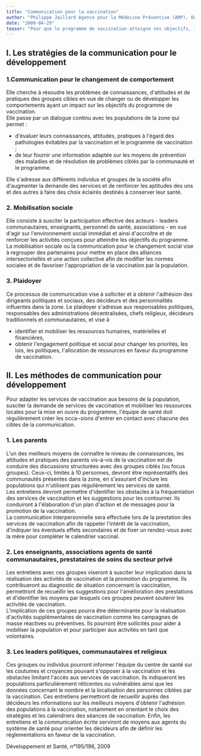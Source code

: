 ```yaml
---
title: "Communication pour la vaccination"
author: "Philippe Jaillard Agence pour la Médecine Préventive (AMP), Ouagadougou, Burkina Faso"
date: "2009-04-29"
teaser: "Pour que le programme de vaccination atteigne ses objectifs, il est nécessaire de favoriser la participation conjointe de tous les acteurs et institutions et de créer un environnement favorable. La communication pour le développementt agit sur le changement de comportement des bénéficiaires directs de la vaccination, la mobilisation des groupes sociaux (associations, groupes religieux...), le plaidoyer adressé aux décideurs politiques et religieuxx et aux partenaires techniques et financiers."
---
```


## I. Les stratégies de la communication pour le développement

### 1.Communication pour le changement de comportement

Elle cherche à résoudre les problèmes de connaissances, d'attitudes et de pratiques des groupes cibles en vue de changer ou de développer les comportements ayant un impact sur les objectifs du programme de vaccination.  
Elle passe par un dialogue continu avec les populations de la zone qui permet :

*   d'évaluer leurs connaissances, attitudes, pratiques à l'égard des pathologies évitables par la vaccination et le programme de vaccination ;
*   de leur fournir une information adaptée sur les moyens de prévention des maladies et de résolution de problèmes ciblés par la communauté et le programme.

Elle s'adresse aux différents individus et groupes de la société afin d'augmenter la demande des services et de renforcer les aptitudes des uns et des autres à faire des choix éclairés destinés à conserver leur santé.

### 2. Mobilisation sociale

Elle consiste à susciter la participation effective des acteurs - leaders communautaires, enseignants, personnel de santé, associations - en vue d'agir sur l'environnement social immédiat et ainsi d'accroître et de renforcer les activités conçues pour atteindre les objectifs du programme.  
La mobilisation sociale ou la communication pour le changement social vise à regrouper des partenaires pour mettre en place des alliances intersectoriellès et une action collective afin de modifier les normes sociales et de favoriser l'appropriation de la vaccination par la population.

### 3. Plaidoyer

Ce processus de communication vise à solliciter et à obtenir l'adhésion des dirigeants politiques et sociaux, des décideurs et des personnalités influentes dans la zone. Le plaidoyer s'adresse aux responsables politiques, responsables des administrations décentralisées, chefs religieux, décideurs traditionnels et communautaires, et vise à

*   identifier et mobiliser les ressources humaines, matérielles et financières,
*   obtenir l'engagement politique et social pour changer les priorités, les lois, les politiques, l'allocation de ressources en faveur du programme de vaccination.

## II. Les méthodes de communication pour développement

Pour adapter les services de vaccination aux besoins de la population, susciter la demande de services de vaccination et mobiliser les ressources locales pour la mise en ouvre du programme, l'équipe de santé doit régulièrement créer les occa¬sions d'entrer en contact avec chacune des cibles de la communication.

### 1. Les parents

L'un des meilleurs moyens de connaître le niveau de connaissances, les attitudes et pratiques des parents vis-à-vis de la vaccination est de conduire des discussions structurées avec des groupes ciblés (ou focus groupes). Ceux-ci, limités à 10 personnes, devront être représentatifs des communautés présentes dans la zone, en s'assurant d'inclure les populations qui n'utilisent pas régulièrement les services de santé.  
Les entretiens devront permettre d'identifier les obstacles à la fréquentation des services de vaccination et les suggestions pour les contourner. Ils conduiront à l'élaboration d'un plan d'action et de messages pour la promotion de la vaccination.  
La communication interpersonnelle sera effectuée lors de la prestation des services de vaccination afin de rappeler l'intérêt de la vaccination, d'indiquer les éventuels effets secondaires et de fixer un rendez-vous avec la mère pour compléter le calendrier vaccinal.

### 2. Les enseignants, associations agents de santé communautaires, prestataires de soins du secteur privé

Les entretiens avec ces groupes viseront à susciter leur implication dans la réalisation des activités de vaccination et la promotion du programme. Ils contribueront au diagnostic de situation concernant la vaccination, permettront de recueillir les suggestions pour l'amélioration des prestations et d'identifier les moyens par lesquels ces groupes peuvent soutenir les activités de vaccination.  
L'implication de ces groupes pourra être déterminante pour la réalisation d'activités supplémentaires de vaccination comme les campagnes de masse réactives ou préventives. Ils pourront être sollicités pour aider à mobiliser la population et pour participer aux activités en tant que volontaires.

### 3. Les leaders politiques, communautaires et religieux

Ces groupes ou individus pourront informer l'équipe du centre de santé sur les coutumes et croyances pouvant s'opposer à la vaccination et les obstacles limitant l'accès aux services de vaccination. Ils indiqueront les populations particulièrement réticentes ou vulnérables ainsi que les données concernant le nombre et la localisation des personnes ciblées par la vaccination. Ces entretiens permettront de recueillir auprès des décideurs les informations sur les meilleurs moyens d'obtenir l'adhésion des populations à la vaccination, notamment en orientant le choix des stratégies et les calendriers des séances de vaccination. Enfin, les entretiens et la communication écrite serviront de moyens aux agents du système de santé pour orienter les décideurs afin de définir les réglementations en faveur de la vaccination.

Développement et Santé, n°195/196, 2009